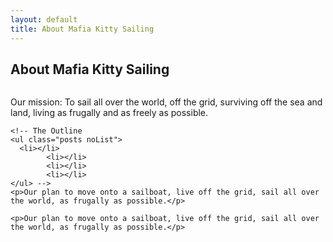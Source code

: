 ```yaml
---
layout: default
title: About Mafia Kitty Sailing
---
```


<div class="post">
	<h2 class="pageTitle">About Mafia Kitty Sailing</h2>
	<img src="{{ '/assets/img/touring.jpg' | prepend: site.baseurl }}" alt="">
	<p class="intro">Our mission: To sail all over the world, off the grid, surviving off the sea and land, living as frugally and as freely as possible.</p>

	<!-- The Outline
	<ul class="posts noList">
      <li></li>
			<li></li>
			<li></li>
			<li></li>
	</ul> -->
	<p>Our plan to move onto a sailboat, live off the grid, sail all over the world, as frugally as possible.</p>

	<p>Our plan to move onto a sailboat, live off the grid, sail all over the world, as frugally as possible.</p>

</div>

